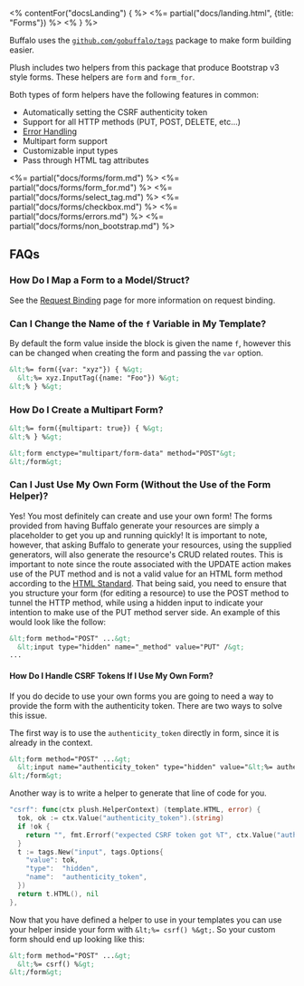 <% contentFor("docsLanding") { %>
  <%= partial("docs/landing.html", {title: "Forms"}) %>
<% } %>

Buffalo uses the [`github.com/gobuffalo/tags`](https://github.com/gobuffalo/tags) package to make form building easier.

Plush includes two helpers from this package that produce Bootstrap v3 style forms. These helpers are `form` and `form_for`.

Both types of form helpers have the following features in common:

* Automatically setting the CSRF authenticity token
* Support for all HTTP methods (PUT, POST, DELETE, etc...)
* [Error Handling](#error-handling)
* Multipart form support
* Customizable input types
* Pass through HTML tag attributes

<%= partial("docs/forms/form.md") %>
<%= partial("docs/forms/form_for.md") %>
<%= partial("docs/forms/select_tag.md") %>
<%= partial("docs/forms/checkbox.md") %>
<%= partial("docs/forms/errors.md") %>
<%= partial("docs/forms/non_bootstrap.md") %>

## FAQs

### How Do I Map a Form to a Model/Struct?

See the [Request Binding](/docs/bind) page for more information on request binding.

### Can I Change the Name of the `f` Variable in My Template?

By default the form value inside the block is given the name `f`, however this can be changed when creating the form and passing the `var` option.

```html
&lt;%= form({var: "xyz"}) { %&gt;
  &lt;%= xyz.InputTag({name: "Foo"}) %&gt;
&lt;% } %&gt;
```

### How Do I Create a Multipart Form?

```html
&lt;%= form({multipart: true}) { %&gt;
&lt;% } %&gt;
```

```html
&lt;form enctype="multipart/form-data" method="POST"&gt;
&lt;/form&gt;
```

### Can I Just Use My Own Form (Without the Use of the Form Helper)?

Yes! You most definitely can create and use your own form! The forms provided from having Buffalo generate your resources are simply a placeholder to get you up and running quickly! It is important to note, however, that asking Buffalo to generate your resources, using the supplied generators, will also generate the resource's CRUD related routes.  This is important to note since the route associated with the UPDATE action makes use of the PUT method and is not a valid value for an HTML form method according to the [HTML Standard](https://www.w3.org/TR/html5/forms.html#association-of-controls-and-forms). That being said, you need to ensure that you structure your form (for editing a resource) to use the POST method to tunnel the HTTP method, while using a hidden input to indicate your intention to make use of the PUT method server side.  An example of this would look like the follow:

```html
&lt;form method="POST" ...&gt;
  &lt;input type="hidden" name="_method" value="PUT" /&gt;
...
```

#### How Do I Handle CSRF Tokens If I Use My Own Form?

If you do decide to use your own forms you are going to need a way to provide the form with the authenticity token. There are two ways to solve this issue.

The first way is to use the `authenticity_token` directly in form, since it is already in the context.

```html
&lt;form method="POST" ...&gt;
  &lt;input name="authenticity_token" type="hidden" value="&lt;%= authenticity_token %&gt;"&gt;
&lt;/form&gt;
```

Another way is to write a helper to generate that line of code for you.

```go
"csrf": func(ctx plush.HelperContext) (template.HTML, error) {
  tok, ok := ctx.Value("authenticity_token").(string)
  if !ok {
    return "", fmt.Errorf("expected CSRF token got %T", ctx.Value("authenticity_token"))
  }
  t := tags.New("input", tags.Options{
    "value": tok,
    "type":  "hidden",
    "name":  "authenticity_token",
  })
  return t.HTML(), nil
},
```

Now that you have defined a helper to use in your templates you can use your helper inside your form with `&lt;%= csrf() %&gt;`. So your custom form should end up looking like this:

```html
&lt;form method="POST" ...&gt;
  &lt;%= csrf() %&gt;
&lt;/form&gt;
```

